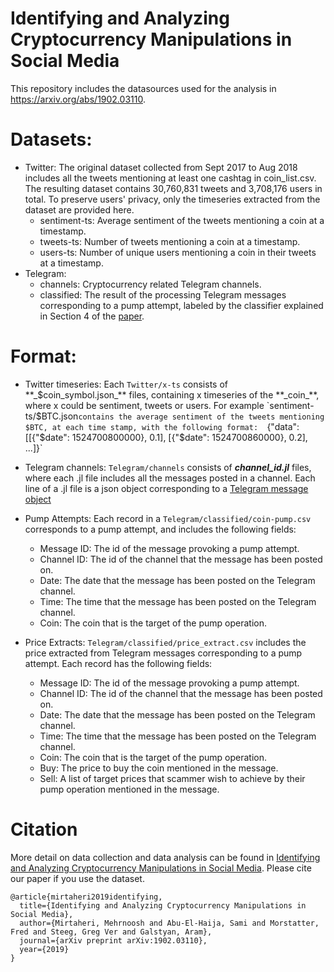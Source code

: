 # Identifying and Analyzing Cryptocurrency Manipulations in Social Media
This repository includes the datasources used for the analysis in https://arxiv.org/abs/1902.03110.

# Datasets:
- Twitter: The original dataset collected from Sept 2017 to Aug 2018 includes all the tweets mentioning at least one cashtag in coin_list.csv. The resulting dataset contains 30,760,831 tweets and 3,708,176 users in total. To preserve users' privacy, only the timeseries extracted from the dataset are provided here.
  - sentiment-ts: Average sentiment of the tweets mentioning a coin at a timestamp.
  - tweets-ts: Number of tweets mentioning a coin at a timestamp.
  - users-ts: Number of unique users mentioning a coin in their tweets at a timestamp.
- Telegram: 
  - channels: Cryptocurrency related Telegram channels.
  - classified: The result of the processing Telegram messages corresponding to a pump attempt, labeled by the classifier explained in Section 4 of the [paper](https://arxiv.org/abs/1902.03110).

# Format:
- Twitter timeseries: Each `Twitter/x-ts` consists of **_$coin_symbol.json_** files, containing x timeseries of the **_coin_**, where x could be sentiment, tweets or users. For example `sentiment-ts/$BTC.json` contains the average sentiment of the tweets mentioning $BTC, at each time stamp, with the following format:  
`{"data": [[{"$date": 1524700800000}, 0.1], [{"$date": 1524700860000}, 0.2], ...]}` 
- Telegram channels: `Telegram/channels` consists of **_channel_id.jl_** files, where each .jl file includes all the messages posted in a channel. Each line of a .jl file is a json object corresponding to a [Telegram message object](https://python-telegram-bot.readthedocs.io/en/stable/telegram.message.html)
- Pump Attempts: Each record in a `Telegram/classified/coin-pump.csv` corresponds to a pump attempt, and includes the following fields:
  - Message ID: The id of the message provoking a pump attempt.
  - Channel ID: The id of the channel that the message has been posted on.
  - Date: The date that the message has been posted on the Telegram channel.
  - Time: The time that the message has been posted on the Telegram channel.
  - Coin: The coin that is the target of the pump operation.
  
- Price Extracts: `Telegram/classified/price_extract.csv` includes the price extracted from Telegram messages corresponding to a pump attempt. Each record has the following fields:
  - Message ID: The id of the message provoking a pump attempt.
  - Channel ID: The id of the channel that the message has been posted on.
  - Date: The date that the message has been posted on the Telegram channel.
  - Time: The time that the message has been posted on the Telegram channel.
  - Coin: The coin that is the target of the pump operation.
  - Buy: The price to buy the coin mentioned in the message.
  - Sell: A list of target prices that scammer wish to achieve by their pump operation mentioned in the message. 
  
# Citation
More detail on data collection and data analysis can be found in [Identifying and Analyzing Cryptocurrency Manipulations in Social Media](https://arxiv.org/abs/1902.03110). Please cite our paper if you use the dataset.  

    @article{mirtaheri2019identifying,
      title={Identifying and Analyzing Cryptocurrency Manipulations in Social Media},
      author={Mirtaheri, Mehrnoosh and Abu-El-Haija, Sami and Morstatter, Fred and Steeg, Greg Ver and Galstyan, Aram},
      journal={arXiv preprint arXiv:1902.03110},
      year={2019}
    }
